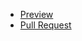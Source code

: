  - [Preview](https://your-name.github.io/your-repo/)
 - [Pull Request](https://github.com/your-name/your-repo/pull/1/files)
